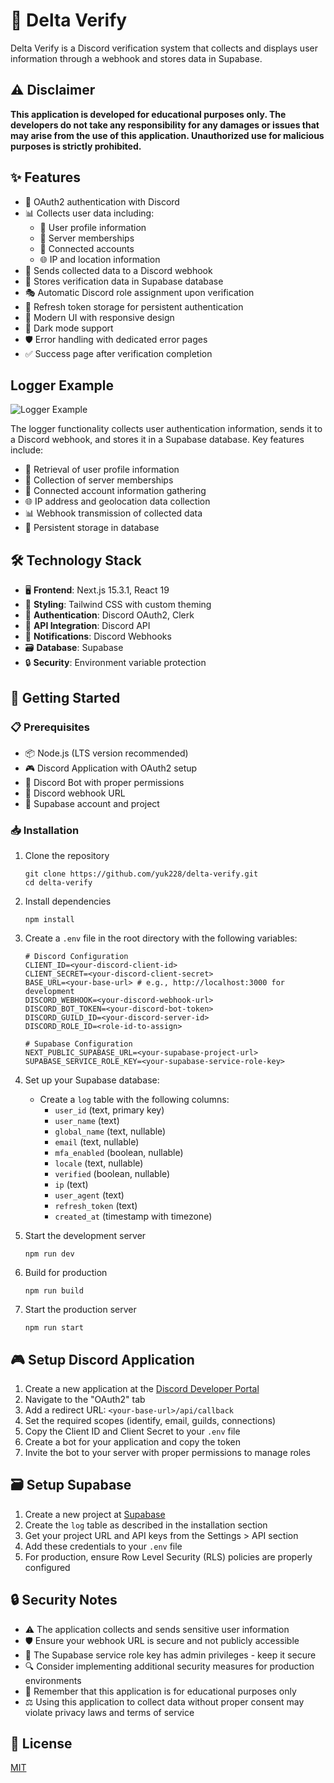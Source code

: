 # 🔰 Delta Verify

Delta Verify is a Discord verification system that collects and displays user information through a webhook and stores data in Supabase.

## ⚠️ Disclaimer

**This application is developed for educational purposes only. The developers do not take any responsibility for any damages or issues that may arise from the use of this application. Unauthorized use for malicious purposes is strictly prohibited.**

## ✨ Features

- 🔐 OAuth2 authentication with Discord
- 📊 Collects user data including:
  - 👤 User profile information
  - 🏢 Server memberships
  - 🔗 Connected accounts
  - 🌐 IP and location information
- 📡 Sends collected data to a Discord webhook
- 💾 Stores verification data in Supabase database
- 🎭 Automatic Discord role assignment upon verification
- 🔄 Refresh token storage for persistent authentication
- 🚀 Modern UI with responsive design
- 🌙 Dark mode support
- 🛡️ Error handling with dedicated error pages
- ✅ Success page after verification completion

## Logger Example
![Logger Example](https://raw.githubusercontent.com/yuk228/delta-verify/refs/heads/main/assets/logger.png)

The logger functionality collects user authentication information, sends it to a Discord webhook, and stores it in a Supabase database. Key features include:

- 👤 Retrieval of user profile information
- 🏢 Collection of server memberships
- 🔗 Connected account information gathering
- 🌐 IP address and geolocation data collection
- 📊 Webhook transmission of collected data
- 💾 Persistent storage in database


## 🛠️ Technology Stack

- 🖥️ **Frontend**: Next.js 15.3.1, React 19
- 🎨 **Styling**: Tailwind CSS with custom theming
- 🔑 **Authentication**: Discord OAuth2, Clerk
- 🔄 **API Integration**: Discord API
- 📨 **Notifications**: Discord Webhooks
- 🗃️ **Database**: Supabase
- 🔒 **Security**: Environment variable protection

## 🚀 Getting Started

### 📋 Prerequisites

- 📦 Node.js (LTS version recommended)
- 🎮 Discord Application with OAuth2 setup
- 🤖 Discord Bot with proper permissions
- 📢 Discord webhook URL
- 🔋 Supabase account and project

### 📥 Installation

1. Clone the repository
   ```
   git clone https://github.com/yuk228/delta-verify.git
   cd delta-verify
   ```

2. Install dependencies
   ```
   npm install
   ```

3. Create a `.env` file in the root directory with the following variables:
   ```
   # Discord Configuration
   CLIENT_ID=<your-discord-client-id>
   CLIENT_SECRET=<your-discord-client-secret>
   BASE_URL=<your-base-url> # e.g., http://localhost:3000 for development
   DISCORD_WEBHOOK=<your-discord-webhook-url>
   DISCORD_BOT_TOKEN=<your-discord-bot-token>
   DISCORD_GUILD_ID=<your-discord-server-id>
   DISCORD_ROLE_ID=<role-id-to-assign>
   
   # Supabase Configuration
   NEXT_PUBLIC_SUPABASE_URL=<your-supabase-project-url>
   SUPABASE_SERVICE_ROLE_KEY=<your-supabase-service-role-key>
   ```

4. Set up your Supabase database:
   - Create a `log` table with the following columns:
     - `user_id` (text, primary key)
     - `user_name` (text)
     - `global_name` (text, nullable)
     - `email` (text, nullable)
     - `mfa_enabled` (boolean, nullable)
     - `locale` (text, nullable)
     - `verified` (boolean, nullable)
     - `ip` (text)
     - `user_agent` (text)
     - `refresh_token` (text)
     - `created_at` (timestamp with timezone)

5. Start the development server
   ```
   npm run dev
   ```

6. Build for production
   ```
   npm run build
   ```

7. Start the production server
   ```
   npm run start
   ```

## 🎮 Setup Discord Application

1. Create a new application at the [Discord Developer Portal](https://discord.com/developers/applications)
2. Navigate to the "OAuth2" tab
3. Add a redirect URL: `<your-base-url>/api/callback`
4. Set the required scopes (identify, email, guilds, connections)
5. Copy the Client ID and Client Secret to your `.env` file
6. Create a bot for your application and copy the token
7. Invite the bot to your server with proper permissions to manage roles

## 🗃️ Setup Supabase

1. Create a new project at [Supabase](https://supabase.com)
2. Create the `log` table as described in the installation section
3. Get your project URL and API keys from the Settings > API section
4. Add these credentials to your `.env` file
5. For production, ensure Row Level Security (RLS) policies are properly configured

## 🔒 Security Notes

- ⚠️ The application collects and sends sensitive user information
- 🛡️ Ensure your webhook URL is secure and not publicly accessible
- 🔐 The Supabase service role key has admin privileges - keep it secure
- 🔍 Consider implementing additional security measures for production environments
- 🚫 Remember that this application is for educational purposes only
- ⚖️ Using this application to collect data without proper consent may violate privacy laws and terms of service

## 📜 License

[MIT](LICENSE)

